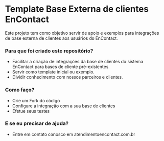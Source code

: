 # Template Base Externa de clientes EnContact #

Este projeto tem como objetivo servir de apoio e exemplos para integrações de base externa de clientes aos usuários do EnContact.

### Para que foi criado este repositório? ###

* Facilitar a criação de integrações da base de clientes do sistema EnContact para bases de cliente pré-existentes.
* Servir como template inicial ou exemplo.
* Dividir conhecimento com nossos parceiros e clientes.

### Como faço? ###

* Crie um Fork do código
* Configure a integração com a sua base de clientes
* Efetue seus testes

### E se eu precisar de ajuda? ###

* Entre em contato conosco em atendimento<Arroba>encontact.com.br